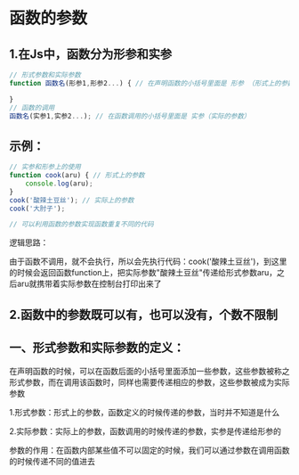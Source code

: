 # 函数的参数

## 1.在Js中，函数分为形参和实参

```javaScript
// 形式参数和实际参数
function 函数名(形参1,形参2...) { // 在声明函数的小括号里面是 形参 （形式上的参数）

}
// 函数的调用
函数名(实参1,实参2...); // 在函数调用的小括号里面是 实参（实际的参数）
```

## 示例：

```javaScript
// 实参和形参上的使用
function cook(aru) { // 形式上的参数
    console.log(aru);
}
cook('酸辣土豆丝'); // 实际上的参数
cook('大肘子');

// 可以利用函数的参数实现函数重复不同的代码
```

逻辑思路：

由于函数不调用，就不会执行，所以会先执行代码：cook('酸辣土豆丝')，到这里的时候会返回函数function上，把实际参数"酸辣土豆丝"传递给形式参数aru，之后aru就携带着实际参数在控制台打印出来了

## 2.函数中的参数既可以有，也可以没有，个数不限制

 



## 一、形式参数和实际参数的定义：

在声明函数的时候，可以在函数后面的小括号里面添加一些参数，这些参数被称之形式参数，而在调用该函数时，同样也需要传递相应的参数，这些参数被成为实际参数

1.形式参数：形式上的参数，函数定义的时候传递的参数，当时并不知道是什么

2.实际参数：实际上的参数，函数调用的时候传递的参数，实参是传递给形参的

参数的作用：在函数内部某些值不可以固定的时候，我们可以通过参数在调用函数的时候传递不同的值进去